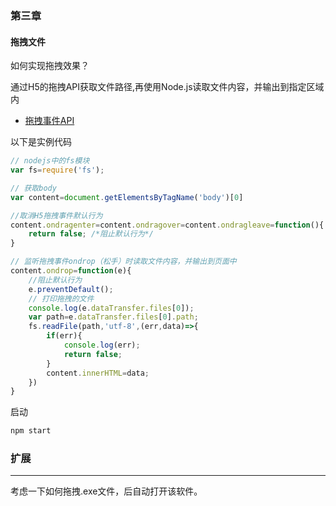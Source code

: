 ### 第三章

#### 拖拽文件

如何实现拖拽效果？

通过H5的拖拽API获取文件路径,再使用Node.js读取文件内容，并输出到指定区域内

- [拖拽事件API](<https://www.runoob.com/jsref/event-ondragover.html>)



以下是实例代码

```javascript
// nodejs中的fs模块
var fs=require('fs');

// 获取body
var content=document.getElementsByTagName('body')[0]

//取消H5拖拽事件默认行为 
content.ondragenter=content.ondragover=content.ondragleave=function(){
    return false; /*阻止默认行为*/
}

// 监听拖拽事件ondrop（松手）时读取文件内容，并输出到页面中
content.ondrop=function(e){
    //阻止默认行为
    e.preventDefault();     
    // 打印拖拽的文件
    console.log(e.dataTransfer.files[0]);
    var path=e.dataTransfer.files[0].path;
    fs.readFile(path,'utf-8',(err,data)=>{
        if(err){
            console.log(err);
            return false;
        }
        content.innerHTML=data;
    })
}
```



启动

```javascript
npm start
```

###  扩展

---

考虑一下如何拖拽.exe文件，后自动打开该软件。




